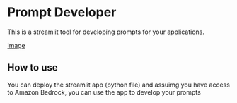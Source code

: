# Prompt Developer
This is a streamlit tool for developing prompts for your applications.

[image](prompt_developer.png)

## How to use
You can deploy the streamlit app (python file) and assuimg you have access to Amazon Bedrock, you can use the app to develop your prompts
